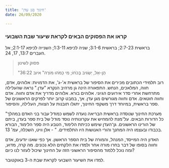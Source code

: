 ```yaml
---
title: 'חינוך בגן עדן'
date: 26/09/2020

---
```


### קראו את הפסוקים הבאים לקראת שיעור שבת השבועי
בראשית 2:7-23; בראשית 3:1-6; שניה לכיפא 1:3-11; השנייה לכיפא 2:1-17; אל העברים 13:7, 17, 24.

> <p>פסוק לשינון</p>
> "הֶן-אֵל, יַשְׂגִּיב בְּכֹחוֹ; מִי כָמֹהוּ מוֹרֶה" איוב 36:22

רוב תלמידי הכתובים מכירים את הסיפור של בראשית א'-ג', את הדמויות: אלוהים, אדם, חווה, המלאכים, הנחש. התפאורה הינה גן מרהיב הנקרא "עדן." נראה שהעלילה מתרחשת אחרי סדר אירועים הגיוני. אלוהים בורא. אלוהים מדריך את אדם וחווה. אדם וחווה חוטאים. אדם וחווה מגורשים מגן עדן. אך, במבט קרוב יותר לפרקים הראשונים של ספר בראשית, במיוחד דרך משקפי החינוך, יתגלו תובנות על הצוות, העלילה, והסיפור.

"מערכת החינוך שנוסדה בראשית הבריאה נועדה לשמש כמודל עבור בני האדם במהלך כל הדורות הבאים. על־מנת להמחיש את עקרונותיה נוסד מודל של בית ספר בעדן, ביתם של הורינו הראשונים. גן־העדן שימש ככיתת הלימוד, הטבע היה ספר הלימוד, הבורא בכבודו ובעצמו היה המחנך והורי האנושות היו התלמידים. " - אלן וויט, השכלה, עמ' 13.

האדון היה המייסד, המנהל, והמורה של בית הספר הראשון. אך כפי שאנו יודעים, אדם וחווה בסופו של דבר בחרו מורה אחר ולמדו את הלקחים הלא נכונים. מה קרה, מדוע, ומה נוכל ללמוד מהסיפור הראשוני הזה על החינוך שיכול לעזור לנו כיום?

למדו את השיעור השבועי לקראת שבת ה-3 באוקטובר.